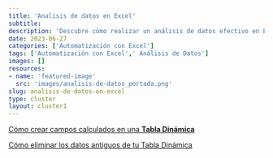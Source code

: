```yaml
---
title: 'Analisis de datos en Excel'
subtitle: 
description: 'Descubre cómo realizar un análisis de datos efectivo en Excel. Aprende las mejores prácticas para automatizar y sacar el máximo provecho de tus datos.'
date: 2023-06-27
categories: ['Automatización con Excel']
tags: ['Automatización con Excel',' Análisis de Datos']
images: []
resources: 
- name: 'featured-image'
  src: 'images/analisis-de-datos_portada.png'
slug: analisis-de-datos-en-excel
type: cluster
layout: cluster1
---
```


[Cómo crear campos calculados en una **Tabla Dinámica**](/blog/automatizacion-con-excel/columnas-calculadas-tablas-dinamicas/)

[Cómo eliminar los datos antiguos de tu Tabla Dinámica](/blog/automatizacion-con-excel/eliminar-datos-tabla-dinamica/)

